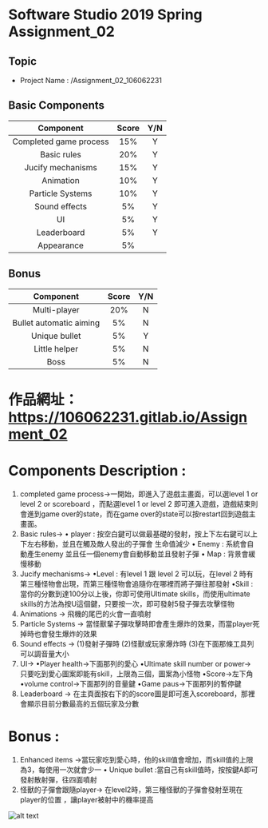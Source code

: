 # Software Studio 2019 Spring Assignment_02

## Topic
* Project Name : /Assignment_02_106062231

## Basic Components
|Component|Score|Y/N|
|:-:|:-:|:-:|
|Completed game process|15%|Y|
|Basic rules|20%|Y|
|Jucify mechanisms|15%|Y|
|Animation|10%|Y|
|Particle Systems|10%|Y|
|Sound effects|5%|Y|
|UI|5%|Y|
|Leaderboard|5%|Y|
|Appearance|5%||

## Bonus
|Component|Score|Y/N|
|:-:|:-:|:-:|
|Multi-player|20%|N|
|Bullet automatic aiming|5%|N|
|Unique bullet|5%|Y|
|Little helper|5%|N|
|Boss|5%|N|

# 作品網址： https://106062231.gitlab.io/Assignment_02

# Components Description : 
1. completed game process->一開始，即進入了遊戲主畫面，可以選level 1 or level 2 or scoreboard ，而點選level 1 or level 2 即可進入遊戲，遊戲結束則會進到game over的state，而在game over的state可以按restart回到遊戲主畫面。
2. Basic rules->
   • player : 按空白鍵可以做最基礎的發射，按上下左右鍵可以上下左右移動，並且在觸及敵人發出的子彈會  生命值減少
   • Enemy : 系統會自動產生enemy 並且任一個enemy會自動移動並且發射子彈
   • Map : 背景會緩慢移動
3. Jucify mechanisms->
   •Level : 有level 1 跟 level 2 可以玩，在level 2 時有第三種怪物會出現，而第三種怪物會追隨你在哪裡而將子彈往那發射
   •Skill : 當你的分數到達100分以上後，你即可使用Ultimate skills，而使用ultimate skills的方法為按U這個鍵，只要按一次，即可發射5發子彈去攻擊怪物
4. Animations -> 飛機的尾巴的火會一直噴射
5. Particle Systems -> 當怪獸輩子彈攻擊時即會產生爆炸的效果，而當player死掉時也會發生爆炸的效果
6. Sound effects -> 
   (1)發射子彈時
   (2)怪獸或玩家爆炸時
   (3)在下面那條工具列可以調音量大小
7. UI->
   •Player health->下面那列的愛心
   •Ultimate skill number or power-> 只要吃到愛心圖案即能有skill，上限為三個，圖案為小怪物
   •Score->左下角
   •volume control->下面那列的音量鍵
   •Game paus->下面那列的暫停鍵
8. Leaderboard -> 在主頁面按右下的的score圖是即可進入scoreboard，那裡會顯示目前分數最高的五個玩家及分數

# Bonus : 
1. Enhanced items ->當玩家吃到愛心時，他的skill值會增加，而skill值的上限為3，每使用一次就會少一
   • Unique bullet :當自己有skill值時，按按鍵A即可發射散射彈，往四面噴射
2. 怪獸的子彈會跟隨player-> 在level2時，第三種怪獸的子彈會發射至現在player的位置 ，讓player被射中的機率提高
  
![alt text](example.gif)
